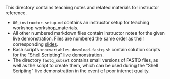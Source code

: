 This directory contains teaching notes and related materials for instructor reference.

* `00_instructor-setup.md` contains an instructor setup for teaching workshop workshop_materials.
* All other numbered markdown files contain instructor notes for the given live demonstration.
Files are numbered the same order as their corresponding [slides](../workshop_materials/slides/).
* Bash scripts `<no>variables_download-fastq.sh` contain solution scripts for the ["Shell Scripting" live demonstration](06_shell-scripting.md).
* The directory `fastq_subset` contains small versions of FASTQ files, as well as the script to create them, which can be used during the "Shell Scripting" live demonstration in the event of poor internet quality.

